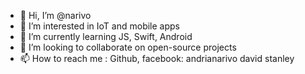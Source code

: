 - 👋 Hi, I’m @narivo
- 👀 I’m interested in IoT and mobile apps
- 🌱 I’m currently learning JS, Swift, Android
- 💞️ I’m looking to collaborate on open-source projects
- 📫 How to reach me : Github, facebook: andrianarivo david stanley

<!---
narivo/narivo is a ✨ special ✨ repository because its `README.md` (this file) appears on your GitHub profile.
You can click the Preview link to take a look at your changes.
--->
